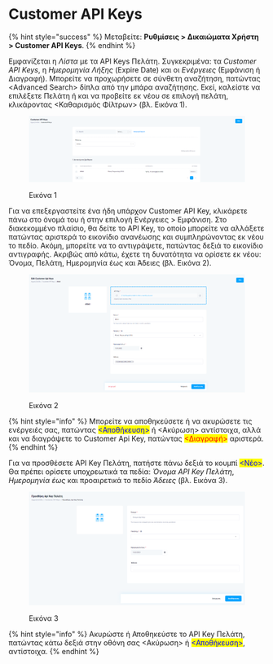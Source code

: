 # Customer API Keys

{% hint style="success" %}
Μεταβείτε: **Ρυθμίσεις > Δικαιώματα Χρήστη > Customer API Keys**.
{% endhint %}

Εμφανίζεται η _Λίστα_ με τα API Keys Πελάτη. Συγκεκριμένα: τα _Customer API Keys_, η _Ημερομηνία Λήξης_ (Expire Date) και οι _Ενέργειες_ (Εμφάνιση ή Διαγραφή). Μπορείτε να προχωρήσετε σε σύνθετη αναζήτηση, πατώντας \<Advanced Search> δίπλα από την μπάρα αναζήτησης. Εκεί, καλείστε να επιλέξετε Πελάτη ή και να προβείτε εκ νέου σε επιλογή πελάτη, κλικάροντας <Καθαρισμός Φίλτρων> (βλ. Εικόνα 1).

<figure><img src="../../.gitbook/assets/ScreenHunter 874.png" alt=""><figcaption><p>Εικόνα 1</p></figcaption></figure>



Για να επεξεργαστείτε ένα ήδη υπάρχον Customer API Key, κλικάρετε πάνω στο όνομά του ή στην επιλογή Ενέργειες > Εμφάνιση. Στο διακεκομμένο πλαίσιο, θα δείτε το API Key, το οποίο μπορείτε να αλλάξετε πατώντας αριστερά το εικονίδιο ανανέωσης και συμπληρώνοντας εκ νέου το πεδίο. Ακόμη, μπορείτε να το αντιγράψετε, πατώντας δεξιά το εικονίδιο αντιγραφής. Ακριβώς από κάτω, έχετε τη δυνατότητα να ορίσετε εκ νέου: Όνομα, Πελάτη, Ημερομηνία έως και Άδειες (βλ. Εικόνα 2).&#x20;

<figure><img src="../../.gitbook/assets/ScreenHunter 87.png" alt=""><figcaption><p>Εικόνα 2</p></figcaption></figure>

{% hint style="info" %}
Μπορείτε να αποθηκεύσετε ή να ακυρώσετε τις ενέργειές σας, πατώντας <mark style="color:blue;"><Αποθήκευση></mark> ή <Ακύρωση> αντίστοιχα, αλλά και να διαγράψετε το Customer Api Key, πατώντας <mark style="color:red;"><Διαγραφή></mark> αριστερά.
{% endhint %}



Για να προσθέσετε API Key Πελάτη, πατήστε πάνω δεξιά το κουμπί <mark style="color:blue;"><Νέο></mark>. Θα πρέπει ορίσετε υποχρεωτικά τα πεδία: _Όνομα API Key Πελάτη_, _Ημερομηνία_ _έως_ και προαιρετικά το πεδίο _Άδειες_ (βλ. Εικόνα 3).&#x20;

<figure><img src="../../.gitbook/assets/ScreenHunter 86.png" alt=""><figcaption><p>Εικόνα 3</p></figcaption></figure>

{% hint style="info" %}
Ακυρώστε ή Αποθηκεύστε το API Key Πελάτη, πατώντας κάτω δεξιά στην οθόνη σας <Ακύρωση> ή <mark style="color:blue;"><Αποθήκευση></mark>, αντίστοιχα.
{% endhint %}
